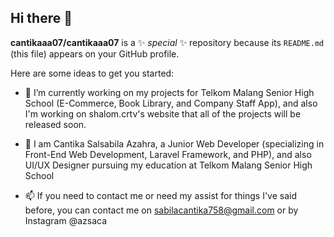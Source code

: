 ## Hi there 👋

**cantikaaa07/cantikaaa07** is a ✨ _special_ ✨ repository because its `README.md` (this file) appears on your GitHub profile.

Here are some ideas to get you started:

- 🔭 I’m currently working on my projects for Telkom Malang Senior High School (E-Commerce, Book Library, and Company Staff App), and also I'm working on shalom.crtv's website that all of the projects will be released soon.

- 🌱 I am Cantika Salsabila Azahra, a Junior Web Developer (specializing in Front-End Web Development, Laravel Framework, and PHP), and also UI/UX Designer pursuing my education at Telkom Malang Senior High School

- 📫 If you need to contact me or need my assist for things I've said before, you can contact me on sabilacantika758@gmail.com or by Instagram @azsaca

